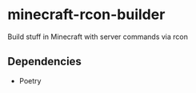 # minecraft-rcon-builder

Build stuff in Minecraft with server commands via rcon

## Dependencies

* Poetry
